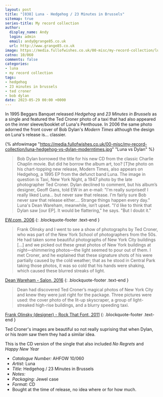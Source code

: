 ```yaml
---
layout: post
title: "[038] Luna - Hedgehog / 23 Minutes in Brussels"
sitemap: true
series-title: My record collection
author:
  display_name: Andy
  login: admin
  email: andy@grange85.co.uk
  url: http://www.grange85.co.uk
image: https://media.fullofwishes.co.uk/00-misc/my-record-collection/luna-hedgehog-vs-dylan-moderntimes.jpg
catno: 10/060
comments: false
categories:
- luna
- my record collection
tags:
- hedgehog
- 23 minutes in brussels
- ted croner
- bob dylan
date: 2023-05-29 00:00 +0000
---
```

In 1995 Beggars Banquet released _Hedgehog_ and _23 Minutes in Brussels_ as a single and featured the Ted Croner photo of a taxi that had also appeared on the inner sleeve/booklet of Luna's Penthouse. In 2006 the same photo adorned the front cover of Bob Dylan's _Modern Times_ although the design on Luna's release is... classier.

{% ahfowimage "https://media.fullofwishes.co.uk/00-misc/my-record-collection/luna-hedgehog-vs-dylan-moderntimes.jpg" "Luna vs Dylan" %}

> Bob Dylan borrowed the title for his new CD from the classic Charlie Chaplin movie. But did he borrow the album art, too? [T]he photo on his chart-topping new release, Modern Times, also appears on Hedgehog, a 1995 EP from the defunct band Luna. The image in question is Taxi, New York Night, a 1947 photo by the late photographer Ted Croner. Dylan declined to comment, but his album’s designer, Geoff Gans, told EW in an e-mail: "I'm really surprised! I really liked Luna... but never saw that release. I'm fairly sure Bob never saw that release either.... Strange things happen every day." Luna's Dean Wareham, meanwhile, isn’t upset. "I'd like to think that Dylan saw [our EP]. It would be flattering," he says. "But I doubt it."

[EW.com, 2006](https://ew.com/article/2006/09/15/bob-dylans-modern-times-looks-lot-lunas-hedgehog/)
{: .blockquote-footer .text-end }


> Frank Olinsky and I went to see a show of photographs by Ted Croner, who was part of the New York School of photographers from the 50s. He had taken some beautiful photographs of New York City buildings [...] and we picked out these great photos of New York buildings at night—shimmering photos—the light seemed to pour out of them. I met Croner, and he explained that these signature shots of his were partially caused by the cold weather; that as he stood in Central Park taking those photos, it was so cold that his hands were shaking, which caused these blurred streaks of light.

[Dean Wareham - Salon, 2016](https://www.salon.com/2016/05/20/the_ultimate_luna_interview_noah_baumbach_and_dean_wareham_talk_super_groups_the_velvet_underground_and_the_history_of_one_of_new_yorks_greatest_bands/)
{: .blockquote-footer .text-end }

> Dean had discovered Ted Croner’s magical photos of New York City and knew they were just right for the package. Three pictures were used: the cover photo of the lit-up skyscraper, a group of light-streaked high-rise buildings, and a blurry speeding taxi.

[Frank Olinsky (designer) - Rock That Font, 2011](http://rockthatfont.com/2011/08/penthouse/)
{: .blockquote-footer .text-end }
 
Ted Croner's images are beautiful so not really suprising that when Dylan, or his _team_ saw them they had a similar idea.

This is the CD version of the single that also included _No Regrets_ and _Happy New Year_

 - *Catalogue Number:* AHFOW 10/060
 - *Artist:* Luna
 - *Title:* Hedgehog / 23 Minutes in Brussels
 - *Notes:* 
 - *Packaging:* Jewel case
 - *Format:* CD
 - Bought at the time of release, no idea where or for how much.
